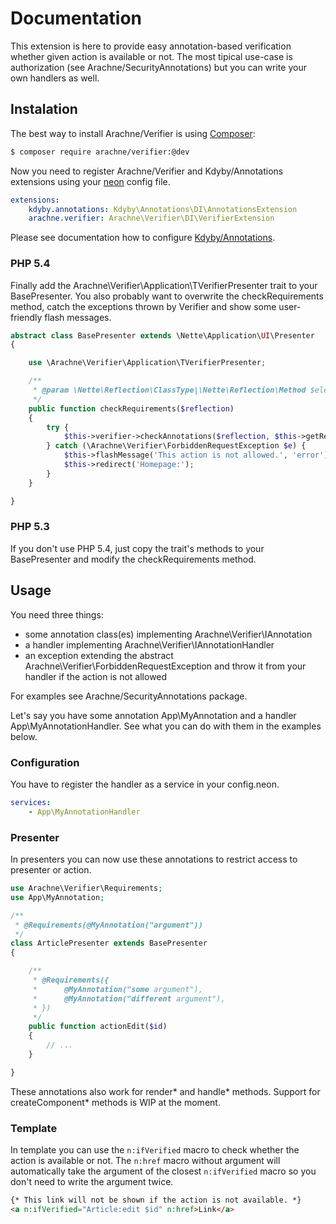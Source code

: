 Documentation
=============

This extension is here to provide easy annotation-based verification whether given action is available or not. The most tipical use-case is authorization (see Arachne/SecurityAnnotations) but you can write your own handlers as well.


Instalation
-----------

The best way to install Arachne/Verifier is using [Composer](http://getcomposer.org/):

```sh
$ composer require arachne/verifier:@dev
```

Now you need to register Arachne/Verifier and Kdyby/Annotations extensions using your [neon](http://ne-on.org/) config file.

```yml
extensions:
	kdyby.annotations: Kdyby\Annotations\DI\AnnotationsExtension
	arachne.verifier: Arachne\Verifier\DI\VerifierExtension
```

Please see documentation how to configure [Kdyby/Annotations](https://github.com/Kdyby/Annotations/blob/master/docs/en/index.md).

### PHP 5.4

Finally add the Arachne\Verifier\Application\TVerifierPresenter trait to your BasePresenter. You also probably want to overwrite the checkRequirements method, catch the exceptions thrown by Verifier and show some user-friendly flash messages.

```php
abstract class BasePresenter extends \Nette\Application\UI\Presenter
{

	use \Arachne\Verifier\Application\TVerifierPresenter;

	/**
	 * @param \Nette\Reflection\ClassType|\Nette\Reflection\Method $element
	 */
	public function checkRequirements($reflection)
	{
		try {
			$this->verifier->checkAnnotations($reflection, $this->getRequest());
		} catch (\Arachne\Verifier\ForbiddenRequestException $e) {
			$this->flashMessage('This action is not allowed.', 'error');
			$this->redirect('Homepage:');
		}
	}

}
```

### PHP 5.3

If you don't use PHP 5.4, just copy the trait's methods to your BasePresenter and modify the checkRequirements method.


Usage
-----

You need three things:
- some annotation class(es) implementing Arachne\Verifier\IAnnotation
- a handler implementing Arachne\Verifier\IAnnotationHandler
- an exception extending the abstract Arachne\Verifier\ForbiddenRequestException and throw it from your handler if the action is not allowed

For examples see Arachne/SecurityAnnotations package.

Let's say you have some annotation App\MyAnnotation and a handler App\MyAnnotationHandler. See what you can do with them in the examples below.

### Configuration

You have to register the handler as a service in your config.neon.

```yml
services:
	- App\MyAnnotationHandler
```

### Presenter

In presenters you can now use these annotations to restrict access to presenter or action.

```php
use Arachne\Verifier\Requirements;
use App\MyAnnotation;

/**
 * @Requirements(@MyAnnotation("argument"))
 */
class ArticlePresenter extends BasePresenter
{

	/**
	 * @Requirements({
	 * 		@MyAnnotation("some argument"),
	 * 		@MyAnnotation("different argument"),
	 * })
	 */
	public function actionEdit($id)
	{
		// ...
	}

}
```

These annotations also work for render* and handle* methods. Support for createComponent* methods is WIP at the moment.

### Template

In template you can use the `n:ifVerified` macro to check whether the action is available or not. The `n:href` macro without argument will automatically take the argument of the closest `n:ifVerified` macro so you don't need to write the argument twice.

```html
{* This link will not be shown if the action is not available. *}
<a n:ifVerified="Article:edit $id" n:href>Link</a>
```
